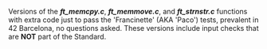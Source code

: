 Versions of the ***ft_memcpy.c***, ***ft_memmove.c***, and ***ft_strnstr.c*** functions with extra code just to pass the 'Francinette' (AKA 'Paco') tests, prevalent in 42 Barcelona, no questions asked. These versions include input checks that are **NOT** part of the Standard.
